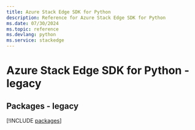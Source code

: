 ```yaml
---
title: Azure Stack Edge SDK for Python
description: Reference for Azure Stack Edge SDK for Python
ms.date: 07/30/2024
ms.topic: reference
ms.devlang: python
ms.service: stackedge
---
```

# Azure Stack Edge SDK for Python - legacy
## Packages - legacy
[!INCLUDE [packages](stack-edge-index.md)]